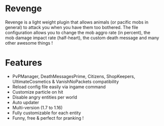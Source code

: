 # Revenge
Revenge is a light weight plugin that allows animals (or pacific mobs in general) to attack you when you have them too bothered. The file configuration allows you to change the mob aggro rate (in percent), the mob damage impact rate (half-heart), the custom death message and many other awesome things !

# Features
* PvPManager, DeathMessagesPrime, Citizens, ShopKeepers, UltimateCosmetics & VanishNoPackets compatibility
* Reload config file easily via ingame command
* Customize particle on hit
* Disable angry entities per world
* Auto updater
* Multi-version (1.7 to 1.16)
* Fully customizable for each entity
* Funny, free & perfect for pranking !
